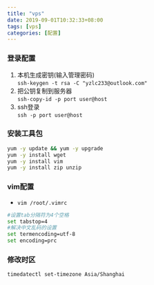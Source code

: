 ```yaml
---
title: "vps"
date: 2019-09-01T10:32:33+08:00
tags: [vps]
categories: [配置]
---
```


### 登录配置
1. 本机生成密钥(输入管理密码)  
`ssh-keygen -t rsa -C "yzlc233@outlook.com"`
2. 把公钥复制到服务器  
`ssh-copy-id -p port user@host`
3. ssh登录  
`ssh -p port user@host`

### 安装工具包
```bash
yum -y update && yum -y upgrade
yum -y install wget
yum -y install vim
yum -y install zip unzip
```

### vim配置
- `vim /root/.vimrc`
```bash
#设置tab分隔符为4个空格
set tabstop=4
#解决中文乱码的设置
set termencoding=utf-8
set encoding=prc
```

### 修改时区
`timedatectl set-timezone Asia/Shanghai`